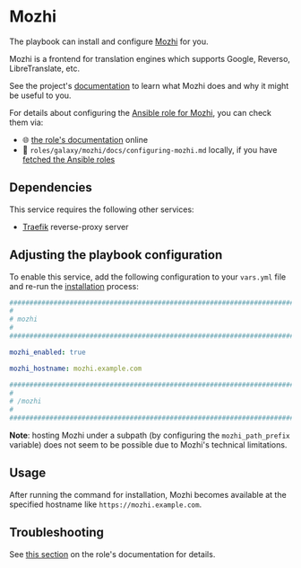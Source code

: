 <!--
SPDX-FileCopyrightText: 2020 - 2024 MDAD project contributors
SPDX-FileCopyrightText: 2020 - 2024 Slavi Pantaleev
SPDX-FileCopyrightText: 2020 Aaron Raimist
SPDX-FileCopyrightText: 2020 Chris van Dijk
SPDX-FileCopyrightText: 2020 Dominik Zajac
SPDX-FileCopyrightText: 2020 Mickaël Cornière
SPDX-FileCopyrightText: 2022 François Darveau
SPDX-FileCopyrightText: 2022 Julian Foad
SPDX-FileCopyrightText: 2022 Warren Bailey
SPDX-FileCopyrightText: 2023 Antonis Christofides
SPDX-FileCopyrightText: 2023 Felix Stupp
SPDX-FileCopyrightText: 2023 Julian-Samuel Gebühr
SPDX-FileCopyrightText: 2023 Pierre 'McFly' Marty
SPDX-FileCopyrightText: 2024 - 2025 Suguru Hirahara

SPDX-License-Identifier: AGPL-3.0-or-later
-->

# Mozhi

The playbook can install and configure [Mozhi](https://codeberg.org/aryak/mozhi) for you.

Mozhi is a frontend for translation engines which supports Google, Reverso, LibreTranslate, etc.

See the project's [documentation](https://codeberg.org/aryak/mozhi/src/branch/master/README.md) to learn what Mozhi does and why it might be useful to you.

For details about configuring the [Ansible role for Mozhi](https://github.com/mother-of-all-self-hosting/ansible-role-mozhi), you can check them via:
- 🌐 [the role's documentation](https://github.com/mother-of-all-self-hosting/ansible-role-mozhi/blob/main/docs/configuring-mozhi.md) online
- 📁 `roles/galaxy/mozhi/docs/configuring-mozhi.md` locally, if you have [fetched the Ansible roles](../installing.md)

## Dependencies

This service requires the following other services:

- [Traefik](traefik.md) reverse-proxy server

## Adjusting the playbook configuration

To enable this service, add the following configuration to your `vars.yml` file and re-run the [installation](../installing.md) process:

```yaml
########################################################################
#                                                                      #
# mozhi                                                                #
#                                                                      #
########################################################################

mozhi_enabled: true

mozhi_hostname: mozhi.example.com

########################################################################
#                                                                      #
# /mozhi                                                               #
#                                                                      #
########################################################################
```

**Note**: hosting Mozhi under a subpath (by configuring the `mozhi_path_prefix` variable) does not seem to be possible due to Mozhi's technical limitations.

## Usage

After running the command for installation, Mozhi becomes available at the specified hostname like `https://mozhi.example.com`.

## Troubleshooting

See [this section](https://github.com/mother-of-all-self-hosting/ansible-role-mozhi/blob/main/docs/configuring-mozhi.md#troubleshooting) on the role's documentation for details.
